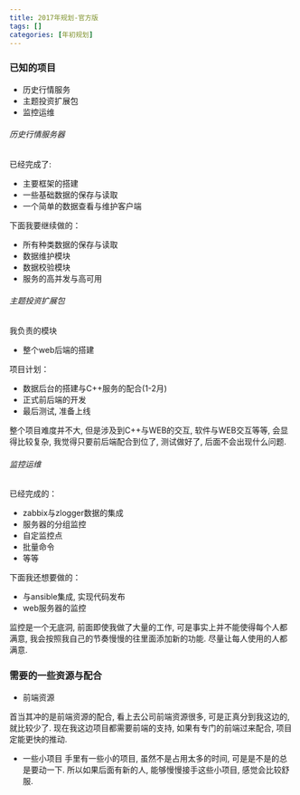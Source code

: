 ```yaml
---
title: 2017年规划-官方版
tags: []
categories: [年初规划]
---
```


### 已知的项目
* 历史行情服务
* 主题投资扩展包
* 监控运维

###### 历史行情服务器
已经完成了:

* 主要框架的搭建
* 一些基础数据的保存与读取
* 一个简单的数据查看与维护客户端

下面我要继续做的：

* 所有种类数据的保存与读取
* 数据维护模块
* 数据校验模块
* 服务的高并发与高可用

###### 主题投资扩展包
我负责的模块

* 整个web后端的搭建

项目计划：
* 数据后台的搭建与C++服务的配合(1-2月)
* 正式前后端的开发
* 最后测试, 准备上线

整个项目难度并不大, 但是涉及到C++与WEB的交互, 软件与WEB交互等等, 会显得比较复杂, 我觉得只要前后端配合到位了, 测试做好了, 后面不会出现什么问题.

###### 监控运维
已经完成的：
* zabbix与zlogger数据的集成
* 服务器的分组监控
* 自定监控点
* 批量命令
* 等等

下面我还想要做的：
* 与ansible集成, 实现代码发布
* web服务器的监控

监控是一个无底洞, 前面即使我做了大量的工作, 可是事实上并不能使得每个人都满意, 我会按照我自己的节奏慢慢的往里面添加新的功能. 尽量让每人使用的人都满意.

### 需要的一些资源与配合
* 前端资源

首当其冲的是前端资源的配合, 看上去公司前端资源很多, 可是正真分到我这边的, 就比较少了. 现在我这边项目都需要前端的支持, 如果有专门的前端过来配合, 项目定能更快的推动.

* 一些小项目
手里有一些小的项目, 虽然不是占用太多的时间, 可是是不是的总是要动一下. 所以如果后面有新的人, 能够慢慢接手这些小项目, 感觉会比较舒服.
